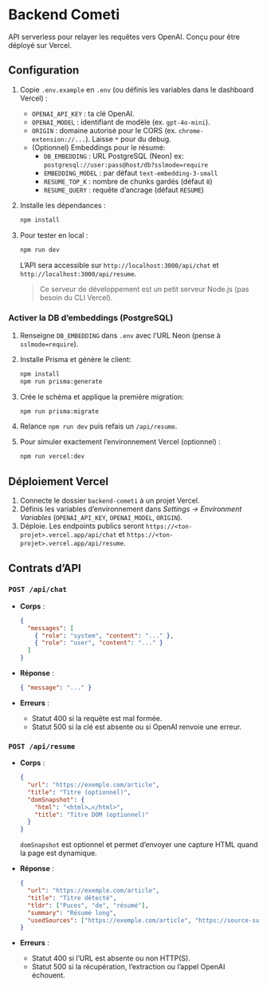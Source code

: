 # Backend Cometi

API serverless pour relayer les requêtes vers OpenAI. Conçu pour être déployé sur Vercel.

## Configuration

1. Copie `.env.example` en `.env` (ou définis les variables dans le dashboard Vercel) :
   - `OPENAI_API_KEY` : ta clé OpenAI.
   - `OPENAI_MODEL` : identifiant de modèle (ex. `gpt-4o-mini`).
   - `ORIGIN` : domaine autorisé pour le CORS (ex. `chrome-extension://...`). Laisse `*` pour du debug.
   - (Optionnel) Embeddings pour le résumé: 
     - `DB_EMBEDDING` : URL PostgreSQL (Neon) ex: `postgresql://user:pass@host/db?sslmode=require`
     - `EMBEDDING_MODEL` : par défaut `text-embedding-3-small`
     - `RESUME_TOP_K` : nombre de chunks gardés (défaut `8`)
     - `RESUME_QUERY` : requête d’ancrage (défaut `RESUME`)

2. Installe les dépendances :

   ```bash
   npm install
   ```

3. Pour tester en local :

   ```bash
   npm run dev
   ```

   L’API sera accessible sur `http://localhost:3000/api/chat` et `http://localhost:3000/api/resume`.
   > Ce serveur de développement est un petit serveur Node.js (pas besoin du CLI Vercel).

### Activer la DB d’embeddings (PostgreSQL)

1. Renseigne `DB_EMBEDDING` dans `.env` avec l’URL Neon (pense à `sslmode=require`).
2. Installe Prisma et génère le client:

   ```bash
   npm install
   npm run prisma:generate
   ```

3. Crée le schéma et applique la première migration:

   ```bash
   npm run prisma:migrate
   ```

4. Relance `npm run dev` puis refais un `/api/resume`.

4. Pour simuler exactement l’environnement Vercel (optionnel) :

   ```bash
   npm run vercel:dev
   ```

## Déploiement Vercel

1. Connecte le dossier `backend-cometi` à un projet Vercel.
2. Définis les variables d’environnement dans *Settings → Environment Variables* (`OPENAI_API_KEY`, `OPENAI_MODEL`, `ORIGIN`).
3. Déploie. Les endpoints publics seront `https://<ton-projet>.vercel.app/api/chat` et `https://<ton-projet>.vercel.app/api/resume`.

## Contrats d’API

### `POST /api/chat`

- **Corps** :

  ```json
  {
    "messages": [
      { "role": "system", "content": "..." },
      { "role": "user", "content": "..." }
    ]
  }
  ```

- **Réponse** :

  ```json
  { "message": "..." }
  ```

- **Erreurs** :
  - Statut 400 si la requête est mal formée.
  - Statut 500 si la clé est absente ou si OpenAI renvoie une erreur.

### `POST /api/resume`

- **Corps** :

  ```json
  {
    "url": "https://exemple.com/article",
    "title": "Titre (optionnel)",
    "domSnapshot": {
      "html": "<html>…</html>",
      "title": "Titre DOM (optionnel)"
    }
  }
  ```

  `domSnapshot` est optionnel et permet d’envoyer une capture HTML quand la page est dynamique.

- **Réponse** :

  ```json
  {
    "url": "https://exemple.com/article",
    "title": "Titre détecté",
    "tldr": ["Puces", "de", "résumé"],
    "summary": "Résumé long",
    "usedSources": ["https://exemple.com/article", "https://source-supplémentaire"]
  }
  ```

- **Erreurs** :
  - Statut 400 si l’URL est absente ou non HTTP(S).
  - Statut 500 si la récupération, l’extraction ou l’appel OpenAI échouent.
